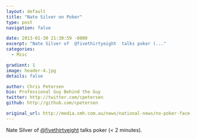 ```yaml
---
layout: default
title: "Nate Silver on Poker"
type: post
navigation: false

date: 2013-01-30 21:30:59 -0800
excerpt: "Nate Silver of  @fivethirtyeight  talks poker (..."
categories:
  - Misc

gradient: 1
image: header-4.jpg
details: false

author: Chris Petersen
bio: Professional Guy Behind the Guy
twitter: http://twitter.com/cpetersen
github: http://github.com/cpetersen

original_url: http://media.smh.com.au/news/national-news/no-poker-face-nate-silvers-card-playing-secrets-3987374.html
---
```



Nate Silver of  [@fivethirtyeight](https://twitter.com/fivethirtyeight)  talks poker (< 2 minutes). 

 
